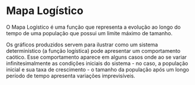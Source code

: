 # Mapa Logístico

O Mapa Logístico é uma função que representa a evolução ao longo do tempo de uma população que possui um limite máximo de tamanho.

Os gráficos produzidos servem para ilustrar como um sistema determinístico (a função logística) pode apresentar um comportamento caótico.
Esse comportamento aparece em alguns casos onde ao se variar infinitesimalmente as condições iniciais do sistema - no caso, a população inicial e sua taxa de crescimento - o tamanho da população após um longo período de tempo apresenta variações imprevisíveis.